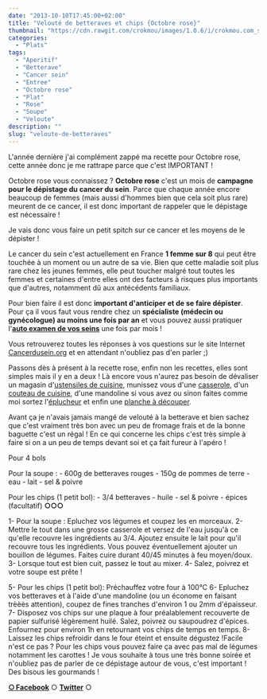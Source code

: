 ```yaml
---
date: "2013-10-10T17:45:00+02:00"
title: "Velouté de betteraves et chips {Octobre rose}"
thumbnail: "https://cdn.rawgit.com/crokmou/images/1.0.6/i/crokmou.com_soupe_rose_betterave_chips_octobre_rose.jpg"
categories:
  - "Plats"
tags:
  - "Aperitif"
  - "Betterave"
  - "Cancer sein"
  - "Entree"
  - "Octobre rose"
  - "Plat"
  - "Rose"
  - "Soupe"
  - "Veloute"
description: ""
slug: "veloute-de-betteraves"
---
```


L'année dernière j'ai complément zappé ma recette pour Octobre rose, cette année donc je me rattrape parce que c'est IMPORTANT !

Octobre rose vous connaissez ? **Octobre rose** c'est un mois de **campagne pour le dépistage du cancer du sein**. Parce que chaque année encore beaucoup de femmes (mais aussi d'hommes bien que cela soit plus rare) meurent de ce cancer, il est donc important de rappeler que le dépistage est nécessaire !

Je vais donc vous faire un petit spitch sur ce cancer et les moyens de le dépister !

Le cancer du sein c'est actuellement en France **1 femme sur 8** qui peut être touchée à un moment ou un autre de sa vie. Bien que cette maladie soit plus rare chez les jeunes femmes, elle peut toucher malgré tout toutes les femmes et certaines d'entre elles ont des facteurs à risques plus importants que d'autres, notamment dû aux antécédents familiaux.

Pour bien faire il est donc **important d'anticiper et de se faire dépister**. Pour ça il vous faut vous rendre chez un **spécialiste (médecin ou gynécologue) au moins une fois par an** et vous pouvez aussi pratiquer l'**[auto examen de vos seins](http://www.cancerdusein.org/le-depistage/lauto-examen-des-seins)** une fois par mois !

Vous retrouverez toutes les réponses à vos questions sur le site Internet [Cancerdusein.org](http://cancerdusein.org/) et en attendant n'oubliez pas d'en parler ;)

Passons dès à présent à la recette rose, enfin non les recettes, elles sont simples mais il y en a deux ! Là encore vous n'aurez pas besoin de dévaliser un magasin d'[ustensiles de cuisine](http://www.rueducommerce.fr/m/pl/malid:43774567), munissez vous d'une [casserole](http://www.rueducommerce.fr/m/pl/malid:115), d'un [couteau de cuisine](http://www.rueducommerce.fr/m/pl/malid:12468606), d'une mandoline si vous avez ou sinon faites comme moi sortez l'[éplucheur](http://www.rueducommerce.fr/m/pl/malid:43774618) et enfin une [planche à découper](http://www.rueducommerce.fr/m/pl/malid:4820408).

Avant ça je n'avais jamais mangé de velouté à la betterave et bien sachez que c'est vraiment très bon avec un peu de fromage frais et de la bonne baguette c'est un régal ! En ce qui concerne les chips c'est très simple à faire si on a un peu de temps devant soi et ça fait fureur à l'apéro !

Pour 4 bols

Pour la soupe : - 600g de betteraves rouges - 150g de pommes de terre - eau - lait - sel & poivre

Pour les chips (1 petit bol): - 3/4 betteraves - huile - sel & poivre - épices (facultatif) **○○○**

1- Pour la soupe : Epluchez vos légumes et coupez les en morceaux. 2- Mettre le tout dans une grosse casserole et versez de l'eau jusqu'à ce qu'elle recouvre les ingrédients au 3/4\. Ajoutez ensuite le lait pour qu'il recouvre tous les ingrédients. Vous pouvez éventuellement ajouter un bouillon de légumes. Faites cuire durant 40/45 minutes à feu moyen/doux. 3- Lorsque tout est bien cuit, passez le tout au mixer. 4- Salez, poivrez et votre soupe est prête !

5- Pour les chips (1 petit bol): Préchauffez votre four à 100°C 6- Epluchez vos betteraves et à l'aide d'une mandoline (ou un économe en faisant trèèès attention), coupez de fines tranches d'environ 1 ou 2mm d'épaisseur. 7- Disposez vos chips sur une plaque à four préalablement recouverte de papier sulfurisé légèrement huilé. Salez, poivrez ou saupoudrez d'épices. Enfournez pour environ 1h en retournant vos chips de temps en temps. 8- Laissez les chips refroidir dans le four éteint et ensuite dégustez !Facile n'est ce pas ? Pour les chips vous pouvez faire ça avec pas mal de légumes notamment les carottes ! Je vous souhaite à tous une très bonne soirée et n'oubliez pas de parler de ce dépistage autour de vous, c'est important ! Des bisous les gourmands !

[**○<span style="font-size: xx-small; margin: 0px; outline: 0px; padding: 0px;"><span style="font-family: Arial, Helvetica, sans-serif; margin: 0px; outline: 0px; padding: 0px;"> </span></span>Facebook**](https://www.facebook.com/pages/CroKMou/148093255259077) ○ [**Twitter**](https://twitter.com/Crokmou) ○

 